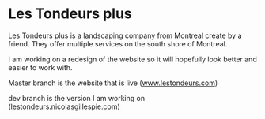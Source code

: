 # Les Tondeurs plus
Les Tondeurs plus is a landscaping company from Montreal create by a friend. They offer multiple services on the south shore of Montreal.

I am working on a redesign of the website so it will hopefully look better and easier to work with.


Master branch is the website that is live (www.lestondeurs.com)

dev branch is the version I am working on (lestondeurs.nicolasgillespie.com)
